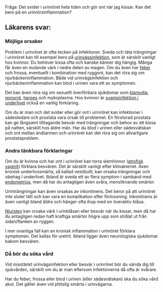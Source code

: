 Fråga: Det svider i urinröret hela tiden och gör ont när jag kissar. Kan det bero på en urinrörsinflammation?

Läkarens svar:
--------------

### Möjliga orsaker

Problem i urinröret är ofta tecken på infektioner. Sveda och täta trängningar i urinröret kan till exempel bero på [urinvägsinfektion](https://www.kry.se/fakta/urinvagsinfektion/ "urinvagsinfektion"), som är särskilt vanligt hos kvinnor. Du behöver kissa ofta och kanske känner dig hängig. Många får även en molande värk i nedre delen av magen. Om du även har [feber](https://www.kry.se/fakta/feber/ "feber") och frossa, eventuellt i kombination med ryggont, kan det röra sig om njurbäckeninflammation. Både vid urinvägsinfektion och njurbäckeninflammation kan blod i urinen vara ett av symptomen.

Det kan även röra sig om sexuellt överförbara sjukdomar som [klamydia](https://www.kry.se/fakta/klamydia/ "klamydia"), [gonorré](https://www.kry.se/fakta/gonorre/ "gonorre"), [herpes](https://www.kry.se/fakta/herpes-i-underlivet/ "herpes") och mykoplasma. Hos kvinnor är [svampinfektion i underlivet](https://www.kry.se/fakta/svamp-i-underlivet/ "svampinfektion-i-underlivet") också en vanlig förklaring.

Om du är man och det svider eller gör ont i urinröret kan infektioner i sädesledare och prostata vara orsak till problemet. En förstorad prostata kan ge långsamt tilltagande besvär med trängningar och behov av att kissa på natten, särskilt hos äldre män. Har du blod i urinen eller sädesvätskan och ont mellan ändtarmen och urinröret kan det röra sig om allvarligare prostataproblem.

### Andra tänkbara förklaringar

Om du är kvinna och har ont i urinröret kan torra slemhinnor ([atrofisk vaginit](https://www.kry.se/fakta/torra-slemhinnor/ "atrofisk-vaginit")) förklara besvären. Det är särskilt vanligt efter klimakteriet. Även kronisk underlivssmärta, så kallad vestibulit, kan orsaka trängningar och obehag i underlivet. Ibland är sveda ett av flera symptom i samband med [endometrios](https://www.kry.se/fakta/endometrios/ "endometrios"), men då har du antagligen även svåra, mensliknande smärtor.

Urinträngningar kan även orsakas av inkontinens. Det beror på att urinröret inte sluter tätt och kan vara en komplikation efter förlossning. Inkontinens är även vanligt bland äldre och hänger ofta ihop med en överaktiv blåsa.

[Njursten](https://www.kry.se/fakta/njursten/ "njursten") kan orsaka värk i urinblåsan eller besvär när du kissar, men då har du antagligen redan haft kraftiga smärtor högre upp som strålat ut från sidan/flanken av ryggen.

I mer ovanliga fall kan en kronisk inflammation i urinröret förklara symptomen. Det kallas för uretrit. Ibland ligger även neurologiska sjukdomar bakom besvären.

### Då bör du söka vård

Vid misstänkt urinvägsinfektion eller besvär i urinröret bör du vända dig till sjukvården, särskilt om du är man eftersom infektionerna då ofta är svårare.

Har du feber, frossa eller blod i urinen (eller sädesvätskan) ska du söka vård akut. Det gäller även vid plötslig smärta i urinvägarna.